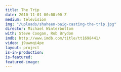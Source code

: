 ```yaml
---
title: The Trip
date: 2010-11-01 00:00:00 Z
medium: television
img: "/uploads/shaheen-baig-casting-the-trip.jpg"
director: Michael Winterbottom
with: Steve Coogan, Rob Brydon
imdb: http://www.imdb.com/title/tt1698441/
video: j9uwmqi4pe
layout: project
is-in-production: 
is-featured: 
featured-image: 
---
```


